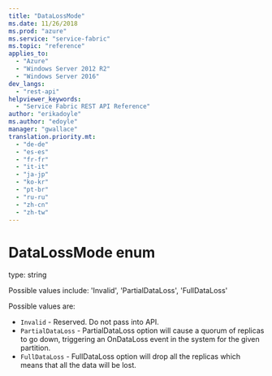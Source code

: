 ```yaml
---
title: "DataLossMode"
ms.date: 11/26/2018
ms.prod: "azure"
ms.service: "service-fabric"
ms.topic: "reference"
applies_to: 
  - "Azure"
  - "Windows Server 2012 R2"
  - "Windows Server 2016"
dev_langs: 
  - "rest-api"
helpviewer_keywords: 
  - "Service Fabric REST API Reference"
author: "erikadoyle"
ms.author: "edoyle"
manager: "gwallace"
translation.priority.mt: 
  - "de-de"
  - "es-es"
  - "fr-fr"
  - "it-it"
  - "ja-jp"
  - "ko-kr"
  - "pt-br"
  - "ru-ru"
  - "zh-cn"
  - "zh-tw"
---
```

# DataLossMode enum

type: string

Possible values include: 'Invalid', 'PartialDataLoss', 'FullDataLoss'

Possible values are: 

  - `Invalid` - Reserved.  Do not pass into API.
  - `PartialDataLoss` - PartialDataLoss option will cause a quorum of replicas to go down, triggering an OnDataLoss event in the system for the given partition.
  - `FullDataLoss` - FullDataLoss option will drop all the replicas which means that all the data will be lost.

